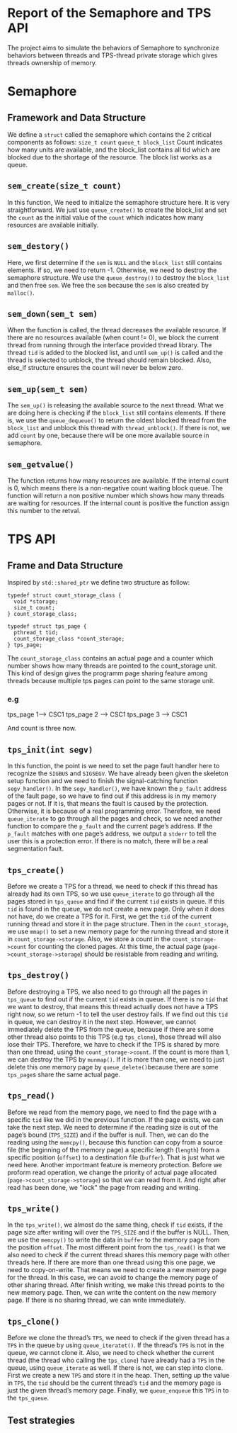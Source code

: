 # Report of the Semaphore and TPS API


The project aims to simulate the behaviors of Semaphore to synchronize behaviors between threads and TPS-thread private storage which gives threads ownership of memory.

# Semaphore

## Framework and Data Structure
 We define a `struct` called the semaphore which contains the 2 critical components as follows: 
`size_t count`
`queue_t block_list`
Count indicates how many units are available, and the block\_list contains all tid which  are blocked due to the shortage of the resource. The block list works as a queue.


## `sem_create(size_t count)`
In this function, We need to initialize the semaphore structure here. It is very straightforward. We just use `queue_create()` to create the block\_list and set the `count` as the initial value of the `count` which indicates how many resources are available initially. 

## `sem_destory()`
Here, we first determine if the `sem` is `NULL` and the `block_list` still contains elements. If so, we need to return -1. Otherwise, we need to destroy the semaphore structure. We use the `queue_destroy()` to destroy the `block_list` and then free `sem`. We free the `sem` because the `sem` is also created by `malloc()`. 


## `sem_down(sem_t sem)`
When the function is called, the thread decreases the available resource. If there are no resources available (when count != 0), we block the current thread from running through the interface provided thread library. The thread `tid` is added to the blocked list, and until `sem_up()` is called and the thread is selected to unblock, the thread should remain blocked. Also, else\_if structure ensures the count will never be below zero.

## `sem_up(sem_t sem)`
The `sem_up()` is releasing the available source to the next thread. What we are doing here is checking if the `block_list` still contains elements. If there is, we use the `queue_dequeue()` to return the oldest blocked thread from the `block_list` and unblock this thread with `thread_unblock()`. If there is not, we add `count` by one, because there will be one more available source in semaphore.

## `sem_getvalue()`
The function returns how many resources are available. If the internal count is 0, which means there is a non-negative count waiting block queue. The function will return a non positive number which shows how many threads are waiting for resources. If the internal count is positive the function assign this number to the retval. 


# TPS API
## Frame and Data Structure

Inspired by `std::shared_ptr` we define two structure as follow:

	typedef struct count_storage_class {
	  void *storage;
	  size_t count;
	} count_storage_class;
	
	typedef struct tps_page {
	  pthread_t tid;
	  count_storage_class *count_storage;
	} tps_page;
The `count_storage_class` contains an actual page and a counter which number shows how many threads are pointed to the count\_storage unit. This kind of design gives the programm page sharing feature among threads because multiple tps pages can point to the same storage unit.  

### e.g
 tps\_page 1--\> CSC1
tps\_page 2 --\> CSC1
tps\_page 3 --\> CSC1

And count is three now.




## `tps_init(int segv)`
In this function, the point is we need to set the page fault handler here to recognize the `SIGBUS` and `SIGSEGV`. We have already been given the skeleton setup function and we need to finish the signal-catching function `segv_handler()`. In the `segv_handler()`, we have known the `p_fault` address of the fault page, so we have to find out if this address is in my memory pages or not. If it is, that means the fault is caused by the protection. Otherwise, it is because of a real programming error. Therefore, we need `queue_iterate` to go through all the pages and check, so we need another function to compare the `p_fault` and the current page’s address. If the `p_fault` matches with one page’s address, we output a `stderr` to tell the user this is a protection error. If there is no match, there will be a real segmentation fault.

## `tps_create()`
Before we create a TPS for a thread, we need to check if this thread has already had its own TPS, so we use `queue_iterate` to go through all the pages stored in `tps_queue` and find if the current `tid` exists in queue. If this `tid` is found in the queue, we do not create a new page. Only when it does not have, do we create a TPS for it. First, we get the `tid` of the current running thread and store it in the page structure. Then in the `count_storage`, we use `mmap()` to set a new memory page for the running thread and store it in `count_storage->storage`. Also, we store a count in the `count_storage->count` for counting the cloned pages. At this time, the actual page (`page->count_storage->storage`) should be resistable from reading and writing.

## `tps_destroy()`
Before destroying a TPS, we also need to go through all the pages in `tps_queue` to find out if the current `tid` exists in queue. If there is no `tid` that we want to destroy, that means this thread actually does not have a TPS right now, so we return -1 to tell the user destroy fails. If we find out this `tid` in queue, we can destroy it in the next step. However, we cannot immediately delete the TPS from the queue, because if there are some other thread also points to this TPS (e.g `tps_clone`), those thread will also lose their TPS. Therefore, we have to check if the TPS is shared by more than one thread, using the `count_storage->count`. If the count is more than 1, we can destroy the TPS by `munmap()`. If it is more than one, we need to just delete this one memory page by `queue_delete()`because there are some `tps_page`s share the same actual page. 

## `tps_read()`
Before we read from the memory page, we need to find the page with a specific `tid` like we did in the previous function. If the page exists, we can take the next step. We need to determine if the reading size is out of the page’s bound (`TPS_SIZE`) and if the buffer is null. Then, we can do the reading using the `memcpy()`, because this function can copy from a source file (the beginning of the memory page) a specific length (`length`) from a specific position (`offset`) to a destination file (`buffer`). That is just what we need here. Another importmant feature is memeory protection. Before we proform read operation, we change the priority of actual page allocated (`page->count_storage->storage`) so that we can read from it. And right after read has been done, we "lock" the page from reading and writing. 

## `tps_write()`
In the `tps_write()`, we almost do the same thing, check if `tid` exists, if the page size after writing will over the `TPS_SIZE` and if the buffer is NULL. Then, we use the `memcpy()` to write the data in `buffer` to the memory page from the position `offset`. The most different point from the `tps_read()` is that we also need to check if the current thread shares this memory page with other threads here. If there are more than one thread using this one page, we need to copy-on-write. That means we need to create a new memory page for the thread. In this case, we can avoid to change the memory page of other sharing thread. After finish writing, we make this thread points to the new memory page. Then, we can write the content on the new memory page. If there is no sharing thread, we can write immediately.

## `tps_clone()`
Before we clone the thread’s `TPS`, we need to check if the given thread has a `TPS` in the queue by using `queue_iteratet()`. If the thread’s `TPS` is not in the queue, we cannot clone it. Also, we need to check whether the current thread (the thread who calling the `tps_clone`) have already had a `TPS` in the queue, using `queue_iterate` as well. If there is not, we can step into clone. First we create a new `TPS` and store it in the heap. Then, setting up the value in `TPS`, the `tid` should be the current thread’s `tid` and the memory page is just the given thread’s memory page. Finally, we `queue_enqueue` this `TPS` in to the `tps_queue`.

## Test strategies


